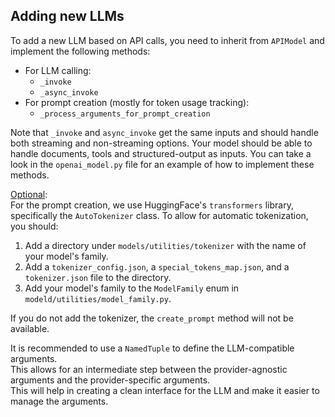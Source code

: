 ## Adding new LLMs

To add a new LLM based on API calls, you need to inherit from `APIModel` and implement the following methods:

- For LLM calling:
    - `_invoke`
    - `_async_invoke`
- For prompt creation (mostly for token usage tracking):
    - `_process_arguments_for_prompt_creation`

Note that `_invoke` and `async_invoke` get the same inputs and should handle both streaming and non-streaming options.
Your model should be able to handle documents, tools and structured-output as inputs.
You can take a look in the `openai_model.py` file for an example of how to implement these methods.

<u>Optional</u>:<br>
For the prompt creation, we use HuggingFace's `transformers` library, specifically the `AutoTokenizer` class.
To allow for automatic tokenization, you should:

1. Add a directory under `models/utilities/tokenizer` with the name of your model's family.
2. Add a `tokenizer_config.json`, a `special_tokens_map.json`, and a `tokenizer.json` file to the directory.
3. Add your model's family to the `ModelFamily` enum in `modeld/utilities/model_family.py`.

If you do not add the tokenizer, the `create_prompt` method will not be available.

It is recommended to use a `NamedTuple` to define the LLM-compatible arguments. <br>
This allows for an intermediate step between the provider-agnostic arguments and the provider-specific arguments. <br>
This will help in creating a clean interface for the LLM and make it easier to manage the arguments.

